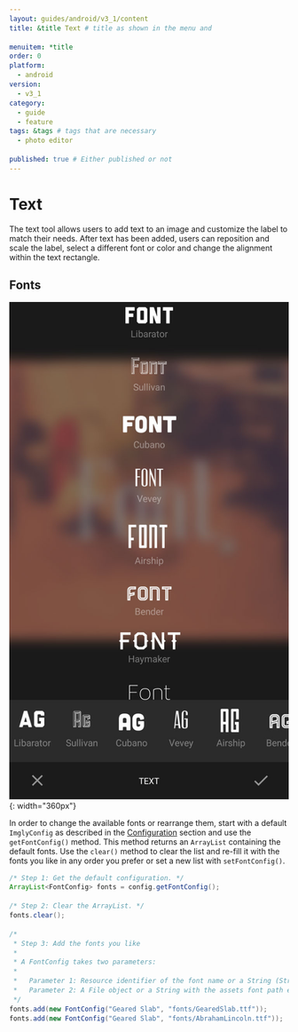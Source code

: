 ```yaml
---
layout: guides/android/v3_1/content
title: &title Text # title as shown in the menu and 

menuitem: *title
order: 0
platform:
  - android
version:
  - v3_1
category: 
  - guide
  - feature
tags: &tags # tags that are necessary
  - photo editor 

published: true # Either published or not 
---
```



# Text

The text tool allows users to add text to an image and customize the label to match their needs. After text has been added, users can reposition and scale the label, select a different font or color and change the alignment within the text rectangle.

## Fonts

![Editor Fonts](/assets/images/android/imgly_editor_fonts.jpg){: width="360px"}

In order to change the available fonts or rearrange them, start with a default `ImglyConfig` as described in the [Configuration](/guides/android/v3_1/features/configuration) section and use the `getFontConfig()` method. This method returns
an `ArrayList` containing the default fonts. Use the `clear()` method to clear the list and re-fill
it with the fonts you like in any order you prefer or set a new list with  `setFontConfig()`.

```java
/* Step 1: Get the default configuration. */
ArrayList<FontConfig> fonts = config.getFontConfig();

/* Step 2: Clear the ArrayList. */
fonts.clear();

/*
 * Step 3: Add the fonts you like
 *
 * A FontConfig takes two parameters:
 *
 *   Parameter 1: Resource identifier of the font name or a String (String)
 *   Parameter 2: A File object or a String with the assets font path e.g. fonts/AbrahamLincoln.ttf
 */
fonts.add(new FontConfig("Geared Slab", "fonts/GearedSlab.ttf"));
fonts.add(new FontConfig("Geared Slab", "fonts/AbrahamLincoln.ttf"));
```

